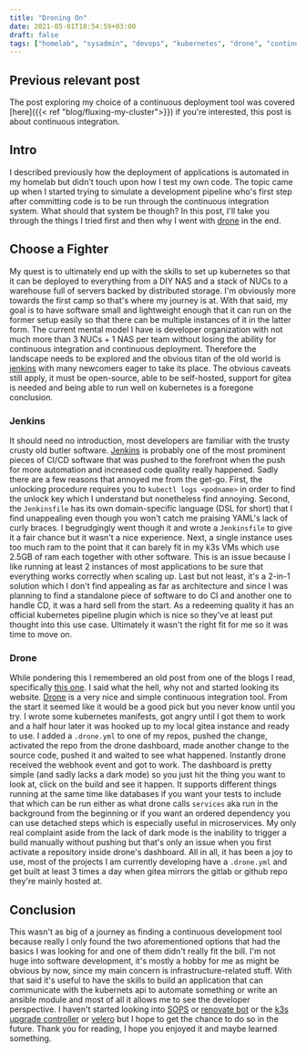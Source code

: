```yaml
---
title: "Droning On"
date: 2021-05-01T18:54:59+03:00
draft: false
tags: ["homelab", "sysadmin", "devops", "kubernetes", "drone", "continuous integration"]
---
```


## Previous relevant post
The post exploring my choice of a continuous deployment tool was covered [here]({{< ref "blog/fluxing-my-cluster">}}) if you're interested, this post is about continuous integration.

## Intro
I described previously how the deployment of applications is automated in my homelab but didn't touch upon how I test my own code.
The topic came up when I started trying to simulate a development pipeline who's first step after committing code is to be run through the continuous integration system.
What should that system be though?
In this post, I'll take you through the things I tried first and then why I went with [drone](https://www.drone.io/) in the end.

## Choose a Fighter
My quest is to ultimately end up with the skills to set up kubernetes so that it can be deployed to everything from a DIY NAS and a stack of NUCs to a warehouse full of servers backed by distributed storage.
I'm obviously more towards the first camp so that's where my journey is at.
With that said, my goal is to have software small and lightweight enough that it can run on the former setup easily so that there can be multiple instances of it in the latter form.
The current mental model I have is developer organization with not much more than 3 NUCs + 1 NAS per team without losing the ability for continuous integration and continuous deployment.
Therefore the landscape needs to be explored and the obvious titan of the old world is [jenkins](https://www.jenkins.io/) with many newcomers eager to take its place.
The obvious caveats still apply, it must be open-source, able to be self-hosted, support for gitea is needed and being able to run well on kubernetes is a foregone conclusion.

### Jenkins
It should need no introduction, most developers are familiar with the trusty crusty old butler software.
[Jenkins](https://www.jenkins.io/) is probably one of the most prominent pieces of CI/CD software that was pushed to the forefront when the push for more automation and increased code quality really happened.
Sadly there are a few reasons that annoyed me from the get-go.
First, the unlocking procedure requires you to `kubectl logs <podname>` in order to find the unlock key which I understand but nonetheless find annoying.
Second, the `Jenkinsfile` has its own domain-specific language (DSL for short) that I find unappealing even though you won't catch me praising YAML's lack of curly braces.
I begrudgingly went though it and wrote a `Jenkinsfile` to give it a fair chance but it wasn't a nice experience.
Next, a single instance uses too much ram to the point that it can barely fit in my k3s VMs which use 2.5GB of ram each together with other software.
This is an issue because I like running at least 2 instances of most applications to be sure that everything works correctly when scaling up.
Last but not least, it's a 2-in-1 solution which I don't find appealing as far as architecture and since I was planning to find a standalone piece of software to do CI and another one to handle CD, it was a hard sell from the start.
As a redeeming quality it has an official kubernetes pipeline plugin which is nice so they've at least put thought into this use case.
Ultimately it wasn't the right fit for me so it was time to move on.

### Drone
While pondering this I remembered an old post from one of the blogs I read, specifically [this one](https://christine.website/blog/drone-kubernetes-cd-2020-07-10).
I said what the hell, why not and started looking its website.
[Drone](https://www.drone.io/) is a very nice and simple continuous integration tool.
From the start it seemed like it would be a good pick but you never know until you try.
I wrote some kubernetes manifests, got angry until I got them to work and a half hour later it was hooked up to my local gitea instance and ready to use.
I added a `.drone.yml` to one of my repos, pushed the change, activated the repo from the drone dashboard, made another change to the source code, pushed it and waited to see what happened.
Instantly drone received the webhook event and got to work.
The dashboard is pretty simple (and sadly lacks a dark mode) so you just hit the thing you want to look at, click on the build and see it happen.
It supports different things running at the same time like databases if you want your tests to include that which can be run either as what drone calls `services` aka run in the background from the beginning or if you want an ordered dependency you can use detached steps which is especially useful in microservices.
My only real complaint aside from the lack of dark mode is the inability to trigger a build manually without pushing but that's only an issue when you first activate a repository inside drone's dashboard.
All in all, it has been a joy to use, most of the projects I am currently developing have a `.drone.yml` and get built at least 3 times a day when gitea mirrors the gitlab or github repo they're mainly hosted at.

## Conclusion
This wasn't as big of a journey as finding a continuous development tool because really I only found the two aforementioned options that had the basics I was looking for and one of them didn't really fit the bill.
I'm not huge into software development, it's mostly a hobby for me as might be obvious by now, since my main concern is infrastructure-related stuff.
With that said it's useful to have the skills to build an application that can communicate with the kubernets api to automate something or write an ansible module and most of all it allows me to see the developer perspective.
I haven't started looking into [SOPS](https://github.com/mozilla/sops) or [renovate bot](https://renovatebot.com/) or the [k3s upgrade controller](https://github.com/rancher/system-upgrade-controller) or [velero](https://velero.io) but I hope to get the chance to do so in the future.
Thank you for reading, I hope you enjoyed it and maybe learned something.
